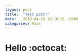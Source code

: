 ```yaml
---
layout: post
title:  "Test post!"
date:   2018-04-20 16:16:01 -0600
categories: Main
---
```

# Hello :octocat:
